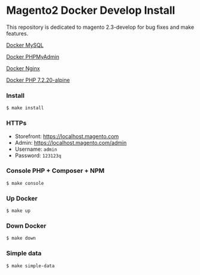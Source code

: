# Magento2 Docker Develop Install

This repository is dedicated to magento 2.3-develop for bug fixes and make features.

[Docker MySQL](https://hub.docker.com/_/mysql)

[Docker PHPMyAdmin](https://hub.docker.com/r/phpmyadmin/phpmyadmin)

[Docker Nginx](https://hub.docker.com/_/nginx)

[Docker PHP 7.2.20-alpine](https://github.com/00F100/magento-php/tree/master/alpine/7.2.20/fpm)

### Install

```
$ make install
```

### HTTPs

- Storefront: https://localhost.magento.com
- Admin: https://localhost.magento.com/admin
- Username: `admin`
- Password: `123123q`

### Console PHP + Composer + NPM

```
$ make console
```

### Up Docker

```
$ make up
```

### Down Docker

```
$ make down
```

### Simple data

```
$ make simple-data
```